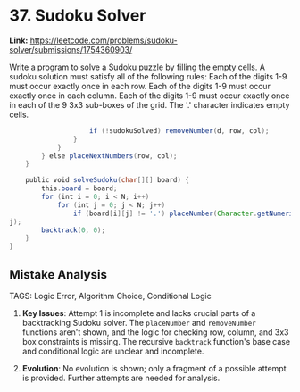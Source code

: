 # 37. Sudoku Solver

**Link:** https://leetcode.com/problems/sudoku-solver/submissions/1754360903/

Write a program to solve a Sudoku puzzle by filling the empty cells. A sudoku solution must satisfy all of the following rules: Each of the digits 1-9 must occur exactly once in each row. Each of the digits 1-9 must occur exactly once in each column. Each of the digits 1-9 must occur exactly once in each of the 9 3x3 sub-boxes of the grid. The '.' character indicates empty cells.

```java
                    if (!sudokuSolved) removeNumber(d, row, col);
                }
            }
        } else placeNextNumbers(row, col);
    }

    public void solveSudoku(char[][] board) {
        this.board = board;
        for (int i = 0; i < N; i++)
            for (int j = 0; j < N; j++)
                if (board[i][j] != '.') placeNumber(Character.getNumericValue(board[i][j]), i, 
j);
        backtrack(0, 0);
    }
}
```

## Mistake Analysis

TAGS: Logic Error, Algorithm Choice, Conditional Logic

1. **Key Issues**: Attempt 1 is incomplete and lacks crucial parts of a backtracking Sudoku solver.  The `placeNumber` and `removeNumber` functions aren't shown, and the logic for checking row, column, and 3x3 box constraints is missing. The recursive `backtrack` function's base case and conditional logic are unclear and incomplete.

2. **Evolution**: No evolution is shown; only a fragment of a possible attempt is provided.  Further attempts are needed for analysis.

